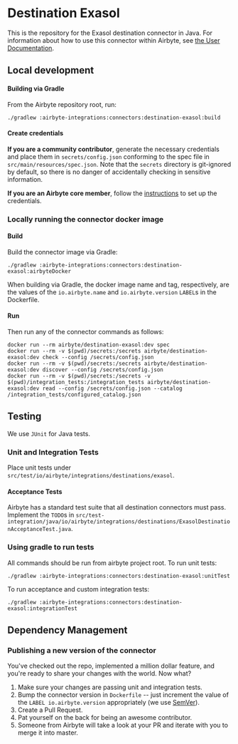 # Destination Exasol

This is the repository for the Exasol destination connector in Java.
For information about how to use this connector within Airbyte, see [the User Documentation](https://docs.airbyte.io/integrations/destinations/exasol).

## Local development

#### Building via Gradle
From the Airbyte repository root, run:
```
./gradlew :airbyte-integrations:connectors:destination-exasol:build
```

#### Create credentials
**If you are a community contributor**, generate the necessary credentials and place them in `secrets/config.json` conforming to the spec file in `src/main/resources/spec.json`.
Note that the `secrets` directory is git-ignored by default, so there is no danger of accidentally checking in sensitive information.

**If you are an Airbyte core member**, follow the [instructions](https://docs.airbyte.io/connector-development#using-credentials-in-ci) to set up the credentials.

### Locally running the connector docker image

#### Build
Build the connector image via Gradle:
```
./gradlew :airbyte-integrations:connectors:destination-exasol:airbyteDocker
```
When building via Gradle, the docker image name and tag, respectively, are the values of the `io.airbyte.name` and `io.airbyte.version` `LABEL`s in
the Dockerfile.

#### Run
Then run any of the connector commands as follows:
```
docker run --rm airbyte/destination-exasol:dev spec
docker run --rm -v $(pwd)/secrets:/secrets airbyte/destination-exasol:dev check --config /secrets/config.json
docker run --rm -v $(pwd)/secrets:/secrets airbyte/destination-exasol:dev discover --config /secrets/config.json
docker run --rm -v $(pwd)/secrets:/secrets -v $(pwd)/integration_tests:/integration_tests airbyte/destination-exasol:dev read --config /secrets/config.json --catalog /integration_tests/configured_catalog.json
```

## Testing
We use `JUnit` for Java tests.

### Unit and Integration Tests
Place unit tests under `src/test/io/airbyte/integrations/destinations/exasol`.

#### Acceptance Tests
Airbyte has a standard test suite that all destination connectors must pass. Implement the `TODO`s in
`src/test-integration/java/io/airbyte/integrations/destinations/ExasolDestinationAcceptanceTest.java`.

### Using gradle to run tests
All commands should be run from airbyte project root.
To run unit tests:
```
./gradlew :airbyte-integrations:connectors:destination-exasol:unitTest
```
To run acceptance and custom integration tests:
```
./gradlew :airbyte-integrations:connectors:destination-exasol:integrationTest
```

## Dependency Management

### Publishing a new version of the connector
You've checked out the repo, implemented a million dollar feature, and you're ready to share your changes with the world. Now what?
1. Make sure your changes are passing unit and integration tests.
1. Bump the connector version in `Dockerfile` -- just increment the value of the `LABEL io.airbyte.version` appropriately (we use [SemVer](https://semver.org/)).
1. Create a Pull Request.
1. Pat yourself on the back for being an awesome contributor.
1. Someone from Airbyte will take a look at your PR and iterate with you to merge it into master.
